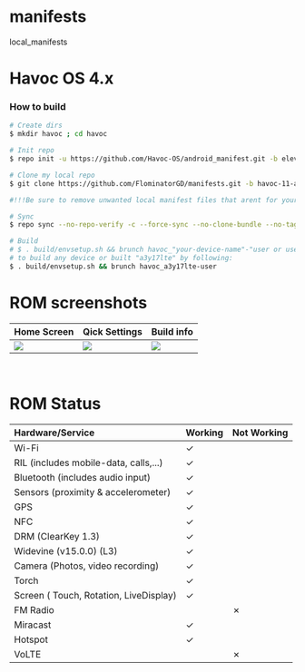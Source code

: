 # manifests
local_manifests

# Havoc OS 4.x

### How to build ###

```bash
# Create dirs
$ mkdir havoc ; cd havoc

# Init repo
$ repo init -u https://github.com/Havoc-OS/android_manifest.git -b eleven

# Clone my local repo
$ git clone https://github.com/FlominatorGD/manifests.git -b havoc-11-a3y17lte .repo/local_manifests

#!!!Be sure to remove unwanted local manifest files that arent for your device!!!

# Sync
$ repo sync --no-repo-verify -c --force-sync --no-clone-bundle --no-tags --optimized-fetch --prune -j`nproc` -v

# Build
# $ . build/envsetup.sh && brunch havoc_"your-device-name"-"user or userdebug or eng"
# to build any device or built "a3y17lte" by following:
$ . build/envsetup.sh && brunch havoc_a3y17lte-user
```

# ROM screenshots
| Home Screen             | Qick Settings              | Build info            |
| :---------------------- |:----------------------     |:----------------------|
| <img src="https://user-images.githubusercontent.com/75490337/169404576-9fb46745-6ce8-4d07-9f4b-b59c6ebb4c13.png">                        | <img src="https://user-images.githubusercontent.com/75490337/169404398-d50e8f60-0b00-4955-8261-0bb4ac43df6d.png">                           | <img src="https://user-images.githubusercontent.com/75490337/169401335-e8c5cf47-2b3f-4d16-9d23-69fb5a56d208.png">                      |
<br/>

# ROM Status

| Hardware/Service        | Working                    | Not Working           |
| :---------------------- |:----------------------     |:----------------------|
|    Wi-Fi                |   ✓                        |                       |
|    RIL  (includes mobile-data, calls,...)                 |   ✓                     |                        |
|    Bluetooth (includes audio input)   |   ✓                        |                       |
|    Sensors (proximity & accelerometer)|   ✓                        |                       |
|    GPS                |   ✓                       |                           |
|    NFC                |   ✓                        |                       |
|    DRM (ClearKey 1.3)|   ✓                        |                       |
|    Widevine (v15.0.0) (L3)|   ✓                        |                       |
|    Camera (Photos, video recording) |  ✓                       |                      |
|    Torch                |   ✓                        |                       |
|    Screen ( Touch, Rotation, LiveDisplay) |   ✓                        |                       |
|    FM Radio                |                            |    ✗                   |
|    Miracast                |   ✓                        |                       |
|    Hotspot                |   ✓                        |                        |
|    VoLTE                |                         |      ✗                 |
<br/>

